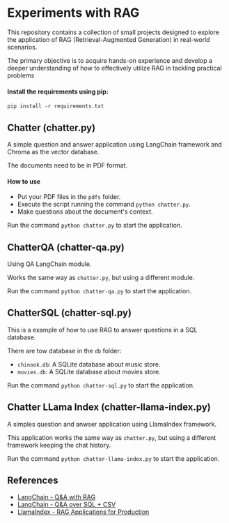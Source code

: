 # Experiments with RAG

This repository contains a collection of small projects designed to explore the application of RAG (Retrieval-Augmented Generation) in real-world scenarios. 

The primary objective is to acquire hands-on experience and develop a deeper understanding of how to effectively utilize RAG in tackling practical problems

#### Install the requirements using pip:

```
pip install -r requirements.txt
```

## Chatter (chatter.py)

A simple question and answer application using LangChain framework and Chroma as the vector database.

The documents need to be in PDF format.

#### How to use

- Put your PDF files in the `pdfs` folder.
- Execute the script running the command `python chatter.py`.
- Make questions about the document's context.

Run the command `python chatter.py` to start the application.

## ChatterQA (chatter-qa.py)

Using QA LangChain module. 

Works the same way as `chatter.py`, but using a different module.

Run the command `python chatter-qa.py` to start the application.

## ChatterSQL (chatter-sql.py)

This is a example of how to use RAG to answer questions in a SQL database.

There are tow database in the `db` folder:
- `chinook.db`: A SQLite database about music store.
- `movies.db`: A SQLite database about movies store.

Run the command `python chatter-sql.py` to start the application.

## Chatter LLama Index (chatter-llama-index.py)

A simples question and anwser application using LlamaIndex framework.

This application works the same way as `chatter.py`, but using a different framework keeping the chat history.

Run the command `python chatter-llama-index.py` to start the application.

## References

- [LangChain - Q&A with RAG](https://python.langchain.com/v0.1/docs/use_cases/question_answering/)
- [LangChain - Q&A over SQL + CSV](https://python.langchain.com/v0.1/docs/use_cases/sql/)
- [LlamaIndex - RAG Applications for Production](https://docs.llamaindex.ai/en/stable/optimizing/production_rag/)
